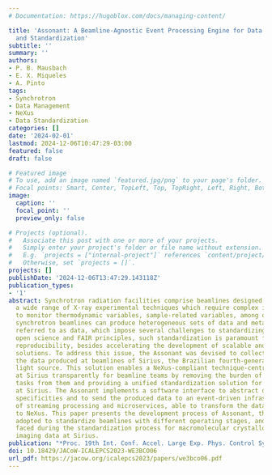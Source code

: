 ```yaml
---
# Documentation: https://hugoblox.com/docs/managing-content/

title: 'Assonant: A Beamline-Agnostic Event Processing Engine for Data Collection
  and Standardization'
subtitle: ''
summary: ''
authors:
- P. B. Mausbach
- E. X. Miqueles
- A. Pinto
tags:
- Synchrotron
- Data Management
- NeXus
- Data Standardization
categories: []
date: '2024-02-01'
lastmod: 2024-12-06T10:47:29-03:00
featured: false
draft: false

# Featured image
# To use, add an image named `featured.jpg/png` to your page's folder.
# Focal points: Smart, Center, TopLeft, Top, TopRight, Left, Right, BottomLeft, Bottom, BottomRight.
image:
  caption: ''
  focal_point: ''
  preview_only: false

# Projects (optional).
#   Associate this post with one or more of your projects.
#   Simply enter your project's folder or file name without extension.
#   E.g. `projects = ["internal-project"]` references `content/project/deep-learning/index.md`.
#   Otherwise, set `projects = []`.
projects: []
publishDate: '2024-12-06T13:47:29.143118Z'
publication_types:
- '1'
abstract: Synchrotron radiation facilities comprise beamlines designed to perform
  a wide range of X-ray experimental techniques which require complex instruments
  to monitor thermodynamic variables, sample-related variables, among others. Thus,
  synchrotron beamlines can produce heterogeneous sets of data and metadata, hereafter
  referred to as data, which impose several challenges to standardizing them. For
  open science and FAIR principles, such standardization is paramount for research
  reproducibility, besides accelerating the development of scalable and reusable data-driven
  solutions. To address this issue, the Assonant was devised to collect and standardize
  the data produced at beamlines of Sirius, the Brazilian fourth-generation synchrotron
  light source. This solution enables a NeXus-compliant technique-centric data standard
  at Sirius transparently for beamline teams by removing the burden of standardization
  tasks from them and providing a unified standardization solution for several techniques
  at Sirius. The Assonant implements a software interface to abstract data format-related
  specificities and to send the produced data to an event-driven infrastructure composed
  of streaming processing and microservices, able to transform the data flow according
  to NeXus. This paper presents the development process of Assonant, the strategy
  adopted to standardize beamlines with different operating stages, and challenges
  faced during the standardization process for macromolecular crystallography and
  imaging data at Sirius.
publication: "*Proc. 19th Int. Conf. Accel. Large Exp. Phys. Control Syst. (ICALEPCS'23)*"
doi: 10.18429/JACoW-ICALEPCS2023-WE3BCO06
url_pdf: https://jacow.org/icalepcs2023/papers/we3bco06.pdf
---
```

